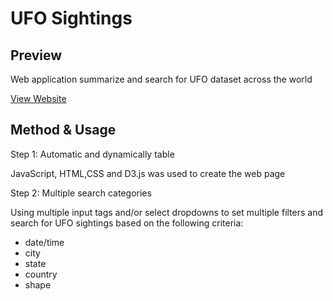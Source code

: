 # UFO Sightings

## Preview

Web application summarize and search for UFO dataset across the world 

[View Website](https://ufo-sighting.herokuapp.com/)

## Method & Usage

Step 1: Automatic and dynamically table 

JavaScript, HTML,CSS and D3.js was used to create the web page

Step 2: Multiple search categories 

Using multiple input tags and/or select dropdowns to set multiple filters and search for UFO sightings based on the following criteria:

* date/time
* city
* state
* country
* shape


